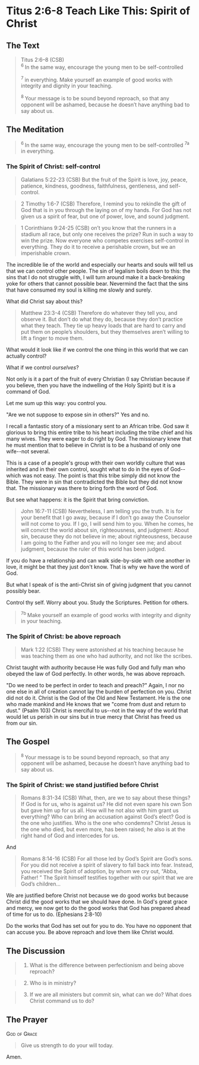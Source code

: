 # Titus 2:6-8 Teach Like This: Spirit of Christ

## The Text

>Titus 2:6–8 (CSB)  
><sup> 6 </sup> In the same way, encourage the young men to be self-controlled 
>
><sup> 7 </sup> in everything. Make yourself an example of good works with integrity and dignity in your teaching. 
>
><sup> 8 </sup> Your message is to be sound beyond reproach, so that any opponent will be ashamed, because he doesn’t have anything bad to say about us.

## The Meditation

><sup> 6 </sup> In the same way, encourage the young men to be self-controlled <sup> 7a </sup> in everything.

### The Spirit of Christ: self-control

>Galatians 5:22-23 (CSB) But the fruit of the Spirit is love, joy, peace, patience, kindness, goodness, faithfulness, gentleness, and self-control.

>2 Timothy 1:6-7 (CSB) Therefore, I remind you to rekindle the gift of God that is in you through the laying on of my hands. For God has not given us a spirit of fear, but one of power, love, and sound judgment.

>1 Corinthians 9:24-25 (CSB) on’t you know that the runners in a stadium all race, but only one receives the prize? Run in such a way to win the prize. Now everyone who competes exercises self-control in everything. They do it to receive a perishable crown, but we an imperishable crown.

The incredible lie of the world and especially our hearts and souls will tell us that we can control other people. The sin of legalism boils down to this: the sins that I do not struggle with, I will turn around make it a back-breaking yoke for others that cannot possible bear. Nevermind the fact that the sins that have consumed my soul is killing me slowly and surely.

What did Christ say about this?

>Matthew 23:3-4 (CSB) Therefore do whatever they tell you, and observe it. But don’t do what they do, because they don’t practice what they teach. They tie up heavy loads that are hard to carry and put them on people’s shoulders, but they themselves aren’t willing to lift a finger to move them.

What would it look like if we control the one thing in this world that we can actually control?

What if we control *ourselves*? 

Not only is it a part of the fruit of every Christian (I say Christian because if you believe, then you have the indwelling of the Holy Spirit) but it is a command of God.

Let me sum up this way: you control you.

"Are we not suppose to expose sin in others?" Yes and no. 

I recall a fantastic story of a missionary sent to an African tribe. God saw it glorious to bring this entire tribe to his heart including the tribe chief and his many wives. They were eager to do right by God. The missionary knew that he must mention that to believe in Christ is to be a husband of only one wife--not several. 

This is a case of a people's group with their own worldly culture that was inherited and in their own control, sought what to do in the eyes of God--which was not easy. The point is that this tribe simply did not know the Bible. They were in sin that contradicted the Bible but they did not know that. The missionary was there to bring forth the word of God.

But see what happens: it is the Spirit that bring conviction.

>John 16:7-11 (CSB) Nevertheless, I am telling you the truth. It is for your benefit that I go away, because if I don’t go away the Counselor will not come to you. If I go, I will send him to you. When he comes, he will convict the world about sin, righteousness, and judgment: About sin, because they do not believe in me; about righteousness, because I am going to the Father and you will no longer see me; and about judgment, because the ruler of this world has been judged.

If you do have a relationship and can walk side-by-side with one another in love, it might be that they just don't know. That is why we have the word of God.

But what I speak of is the anti-Christ sin of giving judgment that you cannot possibly bear.

Control thy self. Worry about you. Study the Scriptures. Petition for others.

><sup> 7b </sup> Make yourself an example of good works with integrity and dignity in your teaching.

### The Spirit of Christ: be above reproach

>Mark 1:22 (CSB) They were astonished at his teaching because he was teaching them as one who had authority, and not like the scribes.

Christ taught with authority because He was fully God and fully man who obeyed the law of God perfectly. In other words, he was above reproach.

"Do we need to be perfect in order to teach and preach?" Again, I nor no one else in all of creation cannot lay the burden of perfection on you. Christ did not do it. Christ is the God of the Old and New Testament. He is the one who made mankind and He knows that we "come from dust and return to dust." (Psalm 103) Christ is merciful to us--not in the way of the world that would let us perish in our sins but in true mercy that Christ has freed us from our sin.

## The Gospel

><sup> 8 </sup> Your message is to be sound beyond reproach, so that any opponent will be ashamed, because he doesn’t have anything bad to say about us.

### The Spirit of Christ: we stand justified before Christ

>Romans 8:31-34 (CSB) What, then, are we to say about these things? If God is for us, who is against us? He did not even spare his own Son but gave him up for us all. How will he not also with him grant us everything? Who can bring an accusation against God’s elect? God is the one who justifies. Who is the one who condemns? Christ Jesus is the one who died, but even more, has been raised; he also is at the right hand of God and intercedes for us.

And

>Romans 8:14-16 (CSB) For all those led by God’s Spirit are God’s sons. For you did not receive a spirit of slavery to fall back into fear. Instead, you received the Spirit of adoption, by whom we cry out, “Abba, Father! ” The Spirit himself testifies together with our spirit that we are God’s children...

We are justified before Christ not because we do good works but because Christ did the good works that we should have done. In God's great grace and mercy, we now get to do the good works that God has prepared ahead of time for us to do. (Ephesians 2:8-10)

Do the works that God has set out for you to do. You have no opponent that can accuse you. Be above reproach and love them like Christ would.

## The Discussion

>1. What is the difference between perfectionism and being above reproach?

>2. Who is in ministry?

>3. If we are all ministers but commit sin, what can we do? What does Christ command us to do?

## The Prayer

<div style='font-variant: small-caps;'>
God of Grace
</div>

>Give us strength to do your will today.

Amen.


